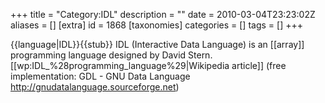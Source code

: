 +++
title = "Category:IDL"
description = ""
date = 2010-03-04T23:23:02Z
aliases = []
[extra]
id = 1868
[taxonomies]
categories = []
tags = []
+++

{{language|IDL}}{{stub}}
IDL (Interactive Data Language) is an [[array]] programming language designed by David Stern.
[[wp:IDL_%28programming_language%29|Wikipedia article]]
(free implementation: GDL - GNU Data Language http://gnudatalanguage.sourceforge.net)
